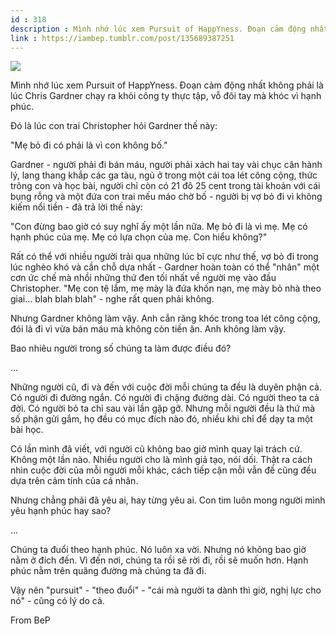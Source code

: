 ```yaml
---
id : 318
description : Mình nhớ lúc xem Pursuit of HappYness. Đoạn cảm động nhất không phải là lúc Chris Gardner chạy ra khỏi công ty thực tập, vỗ đôi tay mà khóc vì hạnh phúc.
link : https://iambep.tumblr.com/post/135689387251
---
```


![](https://64.media.tumblr.com/045661490316801b29753da9d4dc5206/tumblr_nzqu20xGtf1u3a9rjo1_500.png)

Mình nhớ lúc xem Pursuit of HappYness. Đoạn cảm động nhất không phải là
lúc Chris Gardner chạy ra khỏi công ty thực tập, vỗ đôi tay mà khóc vì hạnh
phúc.

Đó là lúc con trai Christopher hỏi Gardner thế này:

"Mẹ bỏ đi có phải là vì con không bố."

Gardner - người phải đi bán máu, người phải xách hai tay vài chục cân hành
lý, lang thang khắp các ga tàu, ngủ ở trong một cái toa lét công cộng, thức
trông con và học bài, người chỉ còn có 21 đô 25 cent trong tài khoản với
cái bụng rỗng và một đứa con trai mếu máo chờ bố - người bị vợ bỏ đi vì
không kiếm nổi tiền - đã trả lời thế này:

"Con đừng bao giờ có suy nghĩ ấy một lần nữa. Mẹ bỏ đi là vì mẹ. Mẹ có hạnh
phúc của mẹ. Mẹ có lựa chọn của mẹ. Con hiểu không?"

Rất có thể với nhiều người trải qua những lúc bĩ cực như thế, vợ bỏ đi trong
lúc nghèo khó và cần chỗ dựa nhất - Gardner hoàn toàn có thể "nhân" một
cơn ức chế mà nhồi những thứ đen tối nhất về người mẹ vào đầu Christopher.
"Mẹ con tệ lắm, mẹ mày là đứa khốn nạn, mẹ mày bỏ nhà theo giai... blah
blah blah" - nghe rất quen phải không.

Nhưng Gardner không làm vậy. Anh cắn răng khóc trong toa lét công cộng,
đói lả đi vì vừa bán máu mà không còn tiền ăn. Anh không làm vậy.

Bao nhiêu người trong số chúng ta làm được điều đó?

...

Những người cũ, đi và đến với cuộc đời mỗi chúng ta đều là duyên phận cả.
Có người đi đường ngắn. Có người đi chặng đường dài. Có người theo ta cả
đời. Có người bỏ ta chỉ sau vài lần gặp gỡ. Nhưng mỗi người đều là thứ mà
số phận gửi gắm, họ đều có mục đích nào đó, nhiều khi chỉ để dạy ta một
bài học.

Có lần mình đã viết, với người cũ không bao giờ mình quay lại trách cứ.
Không một lần nào. Nhiều người cho là mình giả tạo, nói dối. Thật ra cách
nhìn cuộc đời của mỗi người mỗi khác, cách tiếp cận mỗi vẫn đề cũng đều
dựa trên cảm tính của cá nhân.

Nhưng chẳng phải đã yêu ai, hay từng yêu ai. Con tim luôn mong người mình
yêu hạnh phúc hay sao?

...

Chúng ta đuổi theo hạnh phúc. Nó luôn xa vời. Nhưng nó không bao giờ nằm
ở đích đến. Vì đến nơi, chúng ta rồi sẽ rời đi, rồi sẽ muốn hơn. Hạnh phúc
nằm trên quãng đường mà chúng ta đã đi.

Vậy nên "pursuit" - "theo đuổi" - "cái mà người ta dành thì giờ, nghị lực
cho nó" - cũng có lý do cả.

From BeP